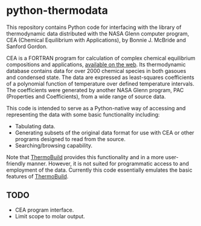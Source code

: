 python-thermodata
=================

This repository contains Python code for interfacing with the library
of thermodynamic data distributed with the NASA Glenn computer
program, CEA (Chemical Equilibrium with Applications), by Bonnie J.
McBride and Sanford Gordon. 

CEA is a FORTRAN program for calculation of complex chemical
equilibrium compositions and applications, [available on the
web][CEA]. Its thermodynamic database contains data for over 2000
chemical species in both gasoues and condensed state. The data are
expressed as least-squares coefficients of a polynomial function of
temperature over defined temperature intervals. The coefficients were
generated by another NASA Glenn program, PAC (Properties and
Coefficients), from a wide range of source data.

This code is intended to serve as a Python-native way of accessing
and representing the data with some basic functionality including:

  - Tabulating data.
  - Generating subsets of the original data format for use with CEA or
	other programs designed to read from the source.
  - Searching/browsing capability.

Note that [ThermoBuild][] provides this functionality and in a more
user-friendly manner. However, it is not suited for programmatic
access to and employment of the data. Currently this code essentially
emulates the basic features of [ThermoBuild][].

TODO
----

  - CEA program interface. 
  - Limit scope to molar output.

[CEA]: http://www.grc.nasa.gov/WWW/CEAWeb/index.htm
[ThermoBuild]: http://www.grc.nasa.gov/WWW/CEAWeb/ceaThermoBuild.htm
